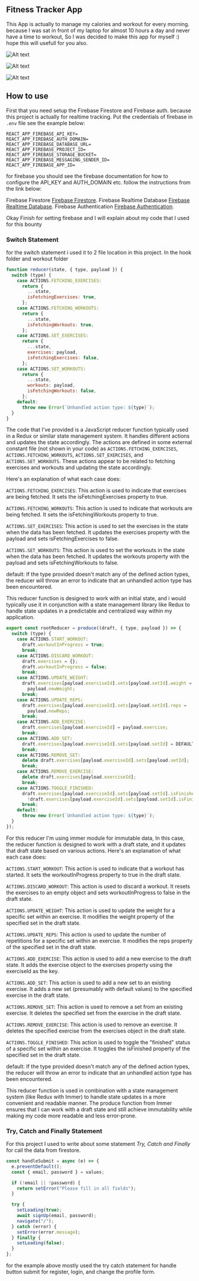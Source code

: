 ## Fitness Tracker App

This App is actually to manage my calories and workout for every morning. because I was sat in front of my laptop for almost 10 hours a day
and never have a time to workout, So I was decided to make this app for myself :) hope this will usefull for you also.

![Alt text](/screenshots/dashboard.png "a title")

![Alt text](/screenshots/login.png "a title")

![Alt text](/screenshots/workout.png "a title")

## How to use

First that you need setup the Firebase Firestore and Firebase auth. because this project is actually for realtime tracking. Put the credentials of firebase in `.env` file see the example below:

```
REACT_APP_FIREBASE_API_KEY=
REACT_APP_FIREBASE_AUTH_DOMAIN=
REACT_APP_FIREBASE_DATABASE_URL=
REACT_APP_FIREBASE_PROJECT_ID=
REACT_APP_FIREBASE_STORAGE_BUCKET=
REACT_APP_FIREBASE_MESSAGING_SENDER_ID=
REACT_APP_FIREBASE_APP_ID=

```

for firebase you should see the firebase documentation for how to configure the API_KEY and AUTH_DOMAIN etc. follow the instructions from the link below:

Firebase Firestore [Firebase Firestore](https://firebase.google.com/docs/firestore).
Firebase Realtime Database [Firebase Realtime Database](https://firebase.google.com/docs/database).
Firebase Authentication [Firebase Authentication](https://firebase.google.com/docs/auth).

Okay Finish for setting firebase and I will explain about my code that I used for this bounty

### Switch Statement

for the switch statement i used it to 2 file location in this project. In the hook folder and workout folder

```js
function reducer(state, { type, payload }) {
  switch (type) {
    case ACTIONS.FETCHING_EXERCISES:
      return {
        ...state,
        isFetchingExercises: true,
      };
    case ACTIONS.FETCHING_WORKOUTS:
      return {
        ...state,
        isFetchingWorkouts: true,
      };
    case ACTIONS.SET_EXERCISES:
      return {
        ...state,
        exercises: payload,
        isFetchingExercises: false,
      };
    case ACTIONS.SET_WORKOUTS:
      return {
        ...state,
        workouts: payload,
        isFetchingWorkouts: false,
      };
    default:
      throw new Error(`Unhandled action type: ${type}`);
  }
}
```

The code that I've provided is a JavaScript reducer function typically used in a Redux or similar state management system. It handles different actions and updates the state accordingly. The actions are defined in some external constant file (not shown in your code) as `ACTIONS.FETCHING_EXERCISES`, `ACTIONS.FETCHING_WORKOUTS`, `ACTIONS.SET_EXERCISES`, and `ACTIONS.SET_WORKOUTS`. These actions appear to be related to fetching exercises and workouts and updating the state accordingly.

Here's an explanation of what each case does:

`ACTIONS.FETCHING_EXERCISES`: This action is used to indicate that exercises are being fetched. It sets the isFetchingExercises property to true.

`ACTIONS.FETCHING_WORKOUTS`: This action is used to indicate that workouts are being fetched. It sets the isFetchingWorkouts property to true.

`ACTIONS.SET_EXERCISES`: This action is used to set the exercises in the state when the data has been fetched. It updates the exercises property with the payload and sets isFetchingExercises to false.

`ACTIONS.SET_WORKOUTS`: This action is used to set the workouts in the state when the data has been fetched. It updates the workouts property with the payload and sets isFetchingWorkouts to false.

default: If the type provided doesn't match any of the defined action types, the reducer will throw an error to indicate that an unhandled action type has been encountered.

This reducer function is designed to work with an initial state, and i would typically use it in conjunction with a state management library like Redux to handle state updates in a predictable and centralized way within my application.

```js
export const rootReducer = produce((draft, { type, payload }) => {
  switch (type) {
    case ACTIONS.START_WORKOUT:
      draft.workoutInProgress = true;
      break;
    case ACTIONS.DISCARD_WORKOUT:
      draft.exercises = {};
      draft.workoutInProgress = false;
      break;
    case ACTIONS.UPDATE_WEIGHT:
      draft.exercises[payload.exerciseId].sets[payload.setId].weight =
        payload.newWeight;
      break;
    case ACTIONS.UPDATE_REPS:
      draft.exercises[payload.exerciseId].sets[payload.setId].reps =
        payload.newReps;
      break;
    case ACTIONS.ADD_EXERCISE:
      draft.exercises[payload.exerciseId] = payload.exercise;
      break;
    case ACTIONS.ADD_SET:
      draft.exercises[payload.exerciseId].sets[payload.setId] = DEFAULT_SET;
      break;
    case ACTIONS.REMOVE_SET:
      delete draft.exercises[payload.exerciseId].sets[payload.setId];
      break;
    case ACTIONS.REMOVE_EXERCISE:
      delete draft.exercises[payload.exerciseId];
      break;
    case ACTIONS.TOGGLE_FINISHED:
      draft.exercises[payload.exerciseId].sets[payload.setId].isFinished =
        !draft.exercises[payload.exerciseId].sets[payload.setId].isFinished;
      break;
    default:
      throw new Error(`Unhandled action type: ${type}`);
  }
});
```

For this reducer I'm using immer module for immutable data, In this case, the reducer function is designed to work with a draft state, and it updates that draft state based on various actions. Here's an explanation of what each case does:

`ACTIONS.START_WORKOUT`: This action is used to indicate that a workout has started. It sets the workoutInProgress property to true in the draft state.

`ACTIONS.DISCARD_WORKOUT`: This action is used to discard a workout. It resets the exercises to an empty object and sets workoutInProgress to false in the draft state.

`ACTIONS.UPDATE_WEIGHT`: This action is used to update the weight for a specific set within an exercise. It modifies the weight property of the specified set in the draft state.

`ACTIONS.UPDATE_REPS`: This action is used to update the number of repetitions for a specific set within an exercise. It modifies the reps property of the specified set in the draft state.

`ACTIONS.ADD_EXERCISE`: This action is used to add a new exercise to the draft state. It adds the exercise object to the exercises property using the exerciseId as the key.

`ACTIONS.ADD_SET`: This action is used to add a new set to an existing exercise. It adds a new set (presumably with default values) to the specified exercise in the draft state.

`ACTIONS.REMOVE_SET`: This action is used to remove a set from an existing exercise. It deletes the specified set from the exercise in the draft state.

`ACTIONS.REMOVE_EXERCISE`: This action is used to remove an exercise. It deletes the specified exercise from the exercises object in the draft state.

`ACTIONS.TOGGLE_FINISHED`: This action is used to toggle the "finished" status of a specific set within an exercise. It toggles the isFinished property of the specified set in the draft state.

default: If the type provided doesn't match any of the defined action types, the reducer will throw an error to indicate that an unhandled action type has been encountered.

This reducer function is used in combination with a state management system (like Redux with Immer) to handle state updates in a more convenient and readable manner. The produce function from Immer ensures that I can work with a draft state and still achieve immutability while making my code more readable and less error-prone.

### Try, Catch and Finally Statement

For this project I used to write about some statement _Try, Catch and Finally_ for call the data from firestore.

```js
const handleSubmit = async (e) => {
  e.preventDefault();
  const { email, password } = values;

  if (!email || !password) {
    return setError("Please fill in all fields");
  }

  try {
    setLoading(true);
    await signUp(email, password);
    navigate("/");
  } catch (error) {
    setError(error.message);
  } finally {
    setLoading(false);
  }
};
```

for the example above mostly used the try catch statement for handle button submit for register, login, and change the profile form.

